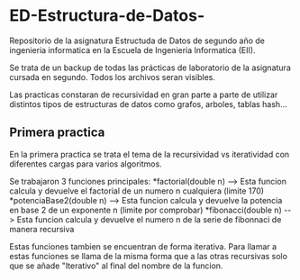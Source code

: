 # ED-Estructura-de-Datos-
Repositorio de la asignatura Estructuda de Datos de segundo año de ingenieria informatica en la Escuela de Ingenieria Informatica (EII).

Se trata de un backup de todas las prácticas de laboratorio de la asignatura cursada en segundo. Todos los archivos seran visibles.

Las practicas constaran de recursividad en gran parte a parte de utilizar distintos tipos de estructuras de datos como grafos, arboles, tablas hash...

## Primera practica
En la primera practica se trata el tema de la recursividad vs iteratividad con diferentes cargas para varios algoritmos.

Se trabajaron 3 funciones principales:
*factorial(double n) --> Esta funcion calcula y devuelve el factorial de un numero n cualquiera (limite 170)
*potenciaBase2(double n) --> Esta funcion calcula y devuelve la potencia en base 2 de un exponente n (limite por comprobar)
*fibonacci(double n) --> Esta funcion calcula y devuelve el numero n de la serie de fibonnaci de manera recursiva

Estas funciones tambien se encuentran de forma iterativa. Para llamar a estas funciones se llama de la misma forma que a las otras recursivas solo que se añade "Iterativo" al final del nombre de la funcion.

